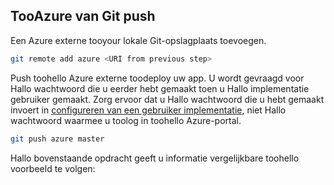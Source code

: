 ## <a name="push-tooazure-from-git"></a>TooAzure van Git push

Een Azure externe tooyour lokale Git-opslagplaats toevoegen.

```bash
git remote add azure <URI from previous step>
```

Push toohello Azure externe toodeploy uw app. U wordt gevraagd voor Hallo wachtwoord die u eerder hebt gemaakt toen u Hallo implementatie gebruiker gemaakt. Zorg ervoor dat u Hallo wachtwoord die u hebt gemaakt invoert in [configureren van een gebruiker implementatie](#configure-a-deployment-user), niet Hallo wachtwoord waarmee u toolog in toohello Azure-portal.

```bash
git push azure master
```

Hallo bovenstaande opdracht geeft u informatie vergelijkbare toohello voorbeeld te volgen:

